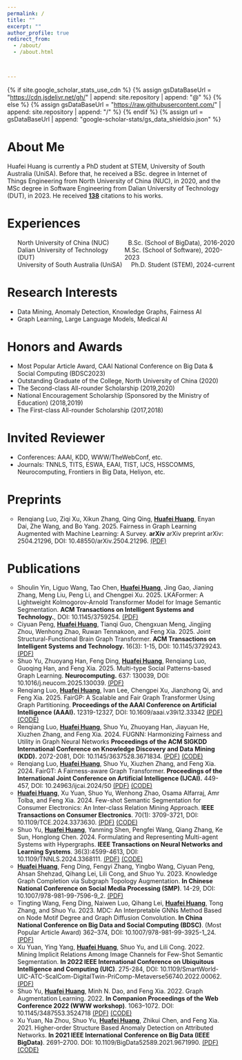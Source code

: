```yaml
---
permalink: /
title: ""
excerpt: ""
author_profile: true
redirect_from: 
  - /about/
  - /about.html



---
```


{% if site.google_scholar_stats_use_cdn %}
{% assign gsDataBaseUrl = "https://cdn.jsdelivr.net/gh/" | append: site.repository | append: "@" %}
{% else %}
{% assign gsDataBaseUrl = "https://raw.githubusercontent.com/" | append: site.repository | append: "/" %}
{% endif %}
{% assign url = gsDataBaseUrl | append: "google-scholar-stats/gs_data_shieldsio.json" %}

<span class='anchor' id='about-me'></span>

# About Me

Huafei Huang is currently a PhD student at STEM, University of South Australia (UniSA). Before that, he received a BSc. degree in Internet of Things Engineering from North University of China (NUC), in 2020, and the MSc degree in Software Engineering from Dalian University of Technology (DUT), in 2023. He received <a href='https://scholar.google.com/citations?user=_PlsOz8AAAAJ'><strong><span id='total_cit'>138</span></strong></a> citations to his works.
<!-- Huafei Huang is the Assistant Research Fellow in DUT Artificial Intelligence Institute.  -->
<!-- He received the BSc degree in Internet of Things (IoT) Engineering from the North University of China (NUC), Taiyuan, China, in 2020, and reveived the MSc degree in Software Engineering from Dalian University of Technology (DUT), Dalian, China. -->
<!-- He received the BSc. degree in Internet of Things Engineering from North University of China, China, in 2020, and the MSc degree in Software Engineering from Dalian University of Technology (DUT), China, in 2023.  -->
<!-- He has 7 papers published and he has been honored with several academic awards, including the Chinese National Encouragement Scholarship sponsored by the Ministry of Education, Outstanding Graduate of the College, The First-class All-rounder Scholarship, and the Most Popular Article Award in 2023 CAAI National Conference on Big Data & Social Computing (BDSC). -->


<span class='anchor' id='-experiences'></span>

# Experiences
<ul style = "width:100%">
  <li style = "display:flex;justify-content:space-between;">
    <div class="left" style="box-sizing: border-box;">
      North University of China (NUC)
    </div>
  	<div class="right" style="box-sizing: border-box;">
      B.Sc. (School of BigData), 2016-2020
    </div>
  </li>
  <li style = "display:flex;justify-content:space-between;">
    <div class="left" style="box-sizing: border-box;">
      Dalian University of Technology (DUT)
    </div>
  	<div class="right" style="box-sizing: border-box;">
      M.Sc. (School of Software), 2020-2023
    </div>
  </li>
  <!-- <li style = "display:flex;justify-content:space-between;">
    <div class="left" style="box-sizing: border-box;">
      DUT Artificial Intelligence Institute
    </div>
  	<div class="right" style="box-sizing: border-box;">
      Assistant Research Fellow, 2023-now
    </div>
  </li> -->
  <li style = "display:flex;justify-content:space-between;">
    <div class="left" style="box-sizing: border-box;">
      University of South Australia (UniSA)
    </div>
  	<div class="right" style="box-sizing: border-box;">
      Ph.D. Student (STEM), 2024-current
    </div>
  </li>
</ul> 

<span class='anchor' id='-research-interests'></span>

# Research Interests
- Data Mining, Anomaly Detection, Knowledge Graphs, Fairness AI
- Graph Learning, Large Language Models, Medical AI

<span class='anchor' id='-honors-and-awards'></span>

# Honors and Awards

- Most Popular Article Award, CAAI National Conference on Big Data & Social Computing (BDSC2023)
- Outstanding Graduate of the College, North University of China (2020)
- The Second-class All-rounder Scholarship (2019,2020)
- National Encouragement Scholarship (Sponsored by the Ministry of Education) (2018,2019)
- The First-class All-rounder Scholarship (2017,2018)

<!-- - The Honorable Mention in the MCM/ICM (2019) -->
<!-- - The First Prize in The Blue Bridge Cup Competition (Shanxi Province) (2019) -->

<span class='anchor' id='-invited-reviewer'></span>

# Invited Reviewer
  - Conferences: AAAI, KDD, WWW/TheWebConf, etc.
  - Journals: TNNLS, TITS, ESWA, EAAI, TIST, IJCS, HSSCOMMS, Neurocomputing, Frontiers in Big Data, Heliyon, etc.
 <!-- - IEEE Transactions on Neural Networks and Learning Systems (TNNLS) -->
<!-- - IEEE Transactions on Intelligent Transportation Systems (TITS) -->
<!-- - ACM Transactions on Intelligent Systems and Technology (TIST) -->
<!-- - Humanities and Social Sciences Communications (HSSCOMMS) -->
<!-- - International Journal of Communication Systems (IJCS) -->
<!-- - Expert Systems With Applications (ESWA) -->
<!-- - Engineering Applications of Artificial Intelligence (EAAI) -->
<!-- - Neurocomputing -->
<!-- - Frontiers in Big Data -->
<!-- - Heliyon  -->
<!-- - ACM Web Conference (WWW/TheWebConf) -->
<!-- - ACM SIGKDD Conference on Knowledge Discovery and Data Mining (KDD) -->
<!-- - AAAI Conference on Artificial Intelligence (AAAI)  -->

<!-- <span class='anchor' id='-conference-talk'></span>

# Conference Talks
- "Knowledge Graph Completion via Subgraph Topology Augmentation", The 11th Chinese National Conference on Social Media Processing (SMP2023), Hefei, China, Nov. 23-26, 2023. 
- "Mining Implicit Relations Among Image Channels for Few-Shot Semantic Segmentation", The 19th IEEE International Conference on Ubiquitous Intelligence and Computing (UIC2022), Haikou, China, Dec. 15-18, 2022. 
- "Network Representation Learning Based on High-order Structure and Attention Mechanism", The 6th China National Conference on Big Data & Social Computing (BDSC2021), Chongqing, China, Dec. 9-11, 2021. -->

<span class='anchor' id='-publications'></span>

# Preprints
<ul style="list-style-type: circle;">
  <li>Renqiang Luo, Ziqi Xu, Xikun Zhang, Qing Qing, <u><strong>Huafei Huang</strong></u>, Enyan Dai, Zhe Wang, and Bo Yang. 2025. Fairness in Graph Learning Augmented with Machine Learning: A Survey. <strong>arXiv</strong> arXiv preprint arXiv: 2504.21296, DOI: 10.48550/arXiv.2504.21296.  <a href="https://arxiv.org/abs/2504.21296">(PDF)</a> </li>
</ul>


# Publications 

<ul style="list-style-type: circle;">
  <li>Shoulin Yin, Liguo Wang, Tao Chen, <u><strong>Huafei Huang</strong></u>, Jing Gao, Jianing Zhang, Meng Liu, Peng Li, and Chengpei Xu. 2025. LKAFormer: A Lightweight Kolmogorov-Arnold Transformer Model for Image Semantic Segmentation. <strong>ACM Transactions on Intelligent Systems and Technology.</strong>, DOI: 10.1145/3759254.  <a href="https://dl.acm.org/doi/10.1145/3759254">(PDF)</a> </li>
  <li>Ciyuan Peng, <u><strong>Huafei Huang</strong></u>, Tianqi Guo, Chengxuan Meng, Jingjing Zhou, Wenhong Zhao, Ruwan Tennakoon, and Feng Xia. 2025. Joint Structural-Functional Brain Graph Transformer. <strong>ACM Transactions on Intelligent Systems and Technology.</strong> 16(3): 1-15, DOI: 10.1145/3729243.  <a href="https://dl.acm.org/doi/10.1145/3729243">(PDF)</a> </li>
  <li>Shuo Yu, Zhuoyang Han, Feng Ding, <u><strong>Huafei Huang</strong></u>, Renqiang Luo, Guoqing Han, and Feng Xia. 2025. Multi-type Social Patterns-based Graph Learning. <strong>Neurocomputing.</strong> 637: 130039, DOI: 10.1016/j.neucom.2025.130039.  <a href="https://www.sciencedirect.com/science/article/pii/S0925231225007118">(PDF)</a> </li>
  <li>Renqiang Luo, <u><strong>Huafei Huang</strong></u>, Ivan Lee, Chengpei Xu, Jianzhong Qi, and Feng Xia. 2025.  FairGP: A Scalable and Fair Graph Transformer Using Graph Partitioning. <strong>Proceedings of the AAAI Conference on Artificial Intelligence (AAAI).</strong> 12319-12327, DOI: 10.1609/aaai.v39i12.33342 <a href="https://ojs.aaai.org/index.php/AAAI/article/view/33342">(PDF)</a> <a href="https://github.com/LuoRenqiang/FairGP">(CODE)</a></li>
  <li>Renqiang Luo, <u><strong>Huafei Huang</strong></u>, Shuo Yu, Zhuoyang Han, Jiayuan He, Xiuzhen Zhang, and Feng Xia. 2024. FUGNN: Harmonizing Fairness and Utility in Graph Neural Networks <strong>Proceedings of the ACM SIGKDD International Conference on Knowledge Discovery and Data Mining (KDD).</strong> 2072-2081, DOI: 10.1145/3637528.3671834. <a href="https://dl.acm.org/doi/10.1145/3637528.3671834">(PDF)</a> <a href="https://github.com/LuoRenqiang/FUGNN">(CODE)</a></li>
  <li>Renqiang Luo, <u><strong>Huafei Huang</strong></u>, Shuo Yu, Xiuzhen Zhang, and Feng Xia. 2024. FairGT: A Fairness-aware Graph Transformer. <strong>Proceedings of the International Joint Conference on Artificial  Intelligence (IJCAI).</strong> 449-457, DOI: 10.24963/ijcai.2024/50 <a href="https://www.ijcai.org/proceedings/2024/50">(PDF)</a> <a href="https://github.com/LuoRenqiang/FairGT">(CODE)</a></li>
  <li><u><strong>Huafei Huang</strong></u>, Xu Yuan, Shuo Yu, Wenhong Zhao, Osama Alfarraj, Amr Tolba, and Feng Xia. 2024. Few-shot Semantic Segmentation for Consumer Electronics: An Inter-class Relation Mining Approach. <strong>IEEE Transactions on Consumer Electronics</strong>. 70(1): 3709-3721, DOI: 10.1109/TCE.2024.3373630. <a href="https://ieeexplore.ieee.org/document/10460319">(PDF)</a> <a href="https://github.com/yushuowiki/IRMNet">(CODE)</a></li>
  <li>Shuo Yu, <u><strong>Huafei Huang</strong></u>, Yanming Shen, Pengfei Wang, Qiang Zhang, Ke Sun, Honglong Chen. 2024. Formulating and Representing Multi-agent Systems with Hypergraphs. <strong>IEEE Transactions on Neural Networks and Learning Systems</strong>. 36(3):4599-4613, DOI: 10.1109/TNNLS.2024.3368111. <a href="https://ieeexplore.ieee.org/document/10449457">(PDF)</a> <a href="https://github.com/huafeihuang/MHGForce_pyg">(CODE)</a></li>
  <li><u><strong>Huafei Huang</strong></u>, Feng Ding, Fengyi Zhang, Yingbo Wang, Ciyuan Peng, Ahsan Shehzad, Qihang Lei, Lili Cong, and Shuo Yu. 2023. Knowledge Graph Completion via Subgraph Topology Augmentation. <strong>In Chinese National Conference on Social Media Processing (SMP)</strong>. 14-29, DOI: 10.1007/978-981-99-7596-9_2.  <a href="https://link.springer.com/chapter/10.1007/978-981-99-7596-9_2">(PDF)</a> </li>
  <li>Tingting Wang, Feng Ding, Naiwen Luo, Qihang Lei, <u><strong>Huafei Huang</strong></u>, Tong Zhang, and Shuo Yu. 2023. MDC: An Interpretable GNNs Method Based on Node Motif Degree and Graph Diffusion Convolution. <strong>In China National Conference on Big Data and Social Computing (BDSC)</strong>. (Most Popular Article Award) 362–374, DOI: 10.1007/978-981-99-3925-1_24. <a href="https://link.springer.com/chapter/10.1007/978-981-99-3925-1_24">(PDF)</a> </li>
  <li>Xu Yuan, Ying Yang, <u><strong>Huafei Huang</strong></u>, Shuo Yu, and Lili Cong. 2022. Mining Implicit Relations Among Image Channels for Few-Shot Semantic Segmentation. <strong>In 2022 IEEE International Conference on Ubiquitous Intelligence and Computing (UIC)</strong>. 275-284, DOI: 10.1109/SmartWorld-UIC-ATC-ScalCom-DigitalTwin-PriComp-Metaverse56740.2022.00062. <a href="https://ieeexplore.ieee.org/document/10189692/">(PDF)</a> </li>
  <li>Shuo Yu, <u><strong>Huafei Huang</strong></u>, Minh N. Dao, and Feng Xia. 2022. Graph Augmentation Learning. 2022. <strong>In Companion Proceedings of the Web Conference 2022  (WWW workshop)</strong>. 1063–1072. DOI: 10.1145/3487553.3524718 <a href="https://dl.acm.org/doi/10.1145/3487553.3524718">(PDF)</a> <a href="https://github.com/yushuowiki/awesome-GAL">(CODE)</a></li>
  <li>Xu Yuan, Na Zhou, Shuo Yu, <u><strong>Huafei Huang</strong></u>, Zhikui Chen, and Feng Xia. 2021. Higher-order Structure Based Anomaly Detection on Attributed Networks. <strong>In 2021 IEEE International Conference on Big Data (IEEE BigData)</strong>. 2691–2700. DOI: 10.1109/BigData52589.2021.9671990. <a href="https://ieeexplore.ieee.org/document/9671990">(PDF)</a> <a href="https://github.com/yushuowiki/GUIDE_pytorch">(CODE)</a> </li>
</ul>
